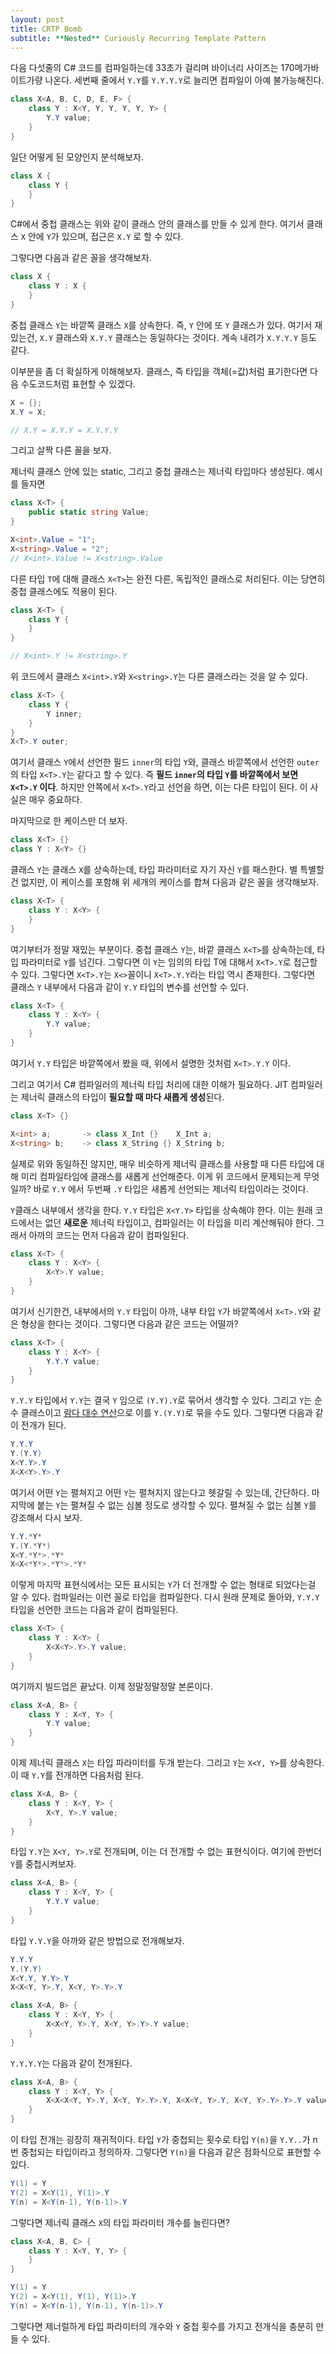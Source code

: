 ```yaml
---
layout: post
title: CRTP Bomb
subtitle: **Nested** Curiously Recurring Template Pattern
---
```


다음 다섯줄의 C# 코드를 컴파일하는데 33초가 걸리며 바이너리 사이즈는 170메가바이트가량 나온다. 세번째 줄에서 `Y.Y`를 `Y.Y.Y.Y`로 늘리면 컴파일이 아예 불가능해진다.

```csharp
class X<A, B, C, D, E, F> {
    class Y : X<Y, Y, Y, Y, Y, Y> {
        Y.Y value;
    }
}
```

일단 어떻게 된 모양인지 분석해보자.

```csharp
class X {
    class Y {
    }
}
```

C#에서 중첩 클래스는 위와 같이 클래스 안의 클래스를 만들 수 있게 한다.
여기서 클래스 `X` 안에 `Y`가 있으며, 접근은 `X.Y` 로 할 수 있다.

그렇다면 다음과 같은 꼴을 생각해보자.

```csharp
class X {
    class Y : X {
    }
}
```

중첩 클래스 `Y`는 바깥쪽 클래스 `X`를 상속한다. 즉, `Y` 안에 또 `Y` 클래스가 있다. 여기서 재밌는건, `X.Y` 클래스와 `X.Y.Y` 클래스는 동일하다는 것이다. 계속 내려가 `X.Y.Y.Y` 등도 같다.

이부분을 좀 더 확실하게 이해해보자. 클래스, 즉 타입을 객체(=값)처럼 표기한다면 다음 수도코드처럼 표현할 수 있겠다. 

```csharp
X = {};
X.Y = X;

// X.Y = X.Y.Y = X.Y.Y.Y
```

그리고 살짝 다른 꼴을 보자.

제너릭 클래스 안에 있는 static, 그리고 중첩 클래스는 제너릭 타입마다 생성된다. 예시를 들자면

```csharp
class X<T> {
    public static string Value;
}

X<int>.Value = "1";
X<string>.Value = "2";
// X<int>.Value != X<string>.Value
```

다른 타입 `T`에 대해 클래스 `X<T>`는 완전 다른, 독립적인 클래스로 처리된다. 이는 당연히 중첩 클래스에도 적용이 된다.

```csharp
class X<T> {
    class Y {
    }
}

// X<int>.Y != X<string>.Y
```

위 코드에서 클래스 `X<int>.Y`와 `X<string>.Y`는 다른 클래스라는 것을 알 수 있다.

```csharp
class X<T> {
    class Y {
        Y inner;
    }
}
X<T>.Y outer;
```

여기서 클래스 `Y`에서 선언한 필드 `inner`의 타입 `Y`와, 클래스 바깥쪽에서 선언한 `outer`의 타입 `X<T>.Y`는 같다고 할 수 있다. 즉 **필드 `inner`의 타입 `Y`를 바깥쪽에서 보면 `X<T>.Y` 이다**. 하지만 안쪽에서 `X<T>.Y`라고 선언을 하면, 이는 다른 타입이 된다. 이 사실은 매우 중요하다.

마지막으로 한 케이스만 더 보자.

```csharp
class X<T> {}
class Y : X<Y> {}
```

클래스 `Y`는 클래스 `X`를 상속하는데, 타입 파라미터로 자기 자신 `Y`를 패스한다. 별 특별할 건 없지만, 이 케이스를 포함해 위 세개의 케이스를 합쳐 다음과 같은 꼴을 생각해보자.

```csharp
class X<T> {
    class Y : X<Y> {
    }
}
```

여기부터가 정말 재밌는 부분이다. 중첩 클래스 `Y`는, 바깥 클래스 `X<T>`를 상속하는데, 타입 파라미터로 `Y`를 넘긴다. 그렇다면 이 `Y`는 임의의 타입 T에 대해서 `X<T>.Y`로 접근할 수 있다.
그렇다면 `X<T>.Y`는 `X<>`꼴이니 `X<T>.Y.Y`라는 타입 역시 존재한다. 그렇다면 클래스 `Y` 내부에서 다음과 같이 `Y.Y` 타입의 변수를 선언할 수 있다.

```csharp
class X<T> {
    class Y : X<Y> {
        Y.Y value;
    }
}
```

여기서 `Y.Y` 타입은 바깥쪽에서 봤을 때, 위에서 설명한 것처럼 `X<T>.Y.Y` 이다.

그리고 여기서 C# 컴파일러의 제너릭 타입 처리에 대한 이해가 필요하다. JIT 컴파일러는 제너릭 클래스의 타입이 **필요할 때 마다 새롭게 생성**된다.

```csharp
class X<T> {}

X<int> a;       -> class X_Int {}    X_Int a;
X<string> b;    -> class X_String {} X_String b;
```

실제로 위와 동일하진 않지만, 매우 비슷하게 제너릭 클래스를 사용할 때 다른 타입에 대해 미리 컴파일타임에 클래스를 새롭게 선언해준다. 이게 위 코드에서 문제되는게 무엇일까? 바로 `Y.Y` 에서 두번째 `.Y` 타입은 새롭게 선언되는 제너릭 타입이라는 것이다.

`Y`클래스 내부에서 생각을 한다. `Y.Y` 타입은 `X<Y.Y>` 타입을 상속해야 한다. 이는 원래 코드에서는 없던 **새로운** 제너릭 타입이고, 컴파일러는 이 타입을 미리 계산해둬야 한다. 그래서 아까의 코드는 먼저 다음과 같이 컴파일된다.

```csharp
class X<T> {
    class Y : X<Y> {
        X<Y>.Y value;
    }
}
```

여기서 신기한건, 내부에서의 `Y.Y` 타입이 아까, 내부 타입 `Y`가 바깥쪽에서 `X<T>.Y`와 같은 형상을 한다는 것이다. 그렇다면 다음과 같은 코드는 어떨까?

```csharp
class X<T> {
    class Y : X<Y> {
        Y.Y.Y value;
    }
}
```

`Y.Y.Y` 타입에서 `Y.Y`는 결국 `Y` 임으로 `(Y.Y).Y`로 묶어서 생각할 수 있다. 그리고 `Y`는 순수 클래스이고 [람다 대수 연산](https://stackoverflow.com/q/3080775)으로 이를 `Y.(Y.Y)`로 묶을 수도 있다. 그렇다면 다음과 같이 전개가 된다.

```csharp
Y.Y.Y
Y.(Y.Y)
X<Y.Y>.Y
X<X<Y>.Y>.Y
```

여기서 어떤 `Y`는 펼쳐지고 어떤 `Y`는 펼쳐지지 않는다고 헷갈릴 수 있는데, 간단하다. 마지막에 붙는 `Y`는 펼쳐질 수 없는 심볼 정도로 생각할 수 있다. 펼쳐질 수 없는 심볼 `Y`를 강조해서 다시 보자.

```csharp
Y.Y.*Y*
Y.(Y.*Y*)
X<Y.*Y*>.*Y*
X<X<*Y*>.*Y*>.*Y*
```

이렇게 마지막 표현식에서는 모든 표시되는 `Y`가 더 전개할 수 없는 형태로 되었다는걸 알 수 있다. 컴파일러는 이런 꼴로 타입을 컴파일한다. 다시 원래 문제로 돌아와, `Y.Y.Y` 타입을 선언한 코드는 다음과 같이 컴파일된다.

```csharp
class X<T> {
    class Y : X<Y> {
        X<X<Y>.Y>.Y value;
    }
}
```

여기까지 빌드업은 끝났다. 이제 정말정말정말 본론이다.

```csharp
class X<A, B> {
    class Y : X<Y, Y> {
        Y.Y value;
    }
}
```

이제 제너릭 클래스 `X`는 타입 파라미터를 두개 받는다. 그리고 `Y`는 `X<Y, Y>`를 상속한다. 이 때 `Y.Y`를 전개하면 다음처럼 된다.

```csharp
class X<A, B> {
    class Y : X<Y, Y> {
        X<Y, Y>.Y value;
    }
}
```

타입 `Y.Y`는 `X<Y, Y>.Y`로 전개되며, 이는 더 전개할 수 없는 표현식이다. 여기에 한번더 `Y`를 중첩시켜보자.

```csharp
class X<A, B> {
    class Y : X<Y, Y> {
        Y.Y.Y value;
    }
}
```

타입 `Y.Y.Y`을 아까와 같은 방법으로 전개해보자.

```csharp
Y.Y.Y
Y.(Y.Y)
X<Y.Y, Y.Y>.Y
X<X<Y, Y>.Y, X<Y, Y>.Y>.Y
```

```csharp
class X<A, B> {
    class Y : X<Y, Y> {
        X<X<Y, Y>.Y, X<Y, Y>.Y>.Y value;
    }
}
```

`Y.Y.Y.Y`는 다음과 같이 전개된다.


```csharp
class X<A, B> {
    class Y : X<Y, Y> {
        X<X<X<Y, Y>.Y, X<Y, Y>.Y>.Y, X<X<Y, Y>.Y, X<Y, Y>.Y>.Y>.Y value;
    }
}
```

이 타입 전개는 굉장히 재귀적이다. 타입 `Y`가 중첩되는 횟수로 타입 `Y(n)`을 `Y.Y..`가 n번 중첩되는 타입이라고 정의하자. 그렇다면 `Y(n)`을 다음과 같은 점화식으로 표현할 수 있다.

```csharp
Y(1) = Y
Y(2) = X<Y(1), Y(1)>.Y
Y(n) = X<Y(n-1), Y(n-1)>.Y
```

그렇다면 제너릭 클래스 `X`의 타입 파라미터 개수를 늘린다면?

```csharp
class X<A, B, C> {
    class Y : X<Y, Y, Y> {
    }
}
```

```csharp
Y(1) = Y
Y(2) = X<Y(1), Y(1), Y(1)>.Y
Y(n) = X<Y(n-1), Y(n-1), Y(n-1)>.Y
```

그렇다면 제너럴하게 타입 파라미터의 개수와 `Y` 중첩 횟수를 가지고 전개식을 충분히 만들 수 있다.
